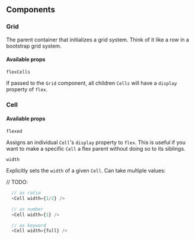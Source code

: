 ## Components

### Grid

The parent container that initializes a grid system. Think of it like a row in a bootstrap grid system.

#### Available props

`flexCells`

If passed to the `Grid` component, all children `Cells` will have a `display` property of `flex`.

### Cell

#### Available props

`flexed`

Assigns an individual `Cell`'s `display` property to `flex`. This is useful if you want to make a specific `Cell` a flex parent without doing so to its siblings.

`width`

Explicitly sets the `width` of a given `Cell`. Can take multiple values:

// TODO:

```javascript
  // as ratio
  <Cell width={1/2} />

  // as number
  <Cell width={1} />

  // as keyword
  <Cell width={full} />
```
